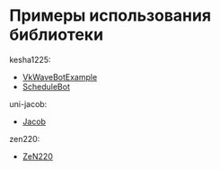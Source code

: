 # Примеры использования библиотеки

kesha1225:
 - [VkWaveBotExample](https://github.com/kesha1225/VkWaveBotExample)
 - [ScheduleBot](https://github.com/kesha1225/ScheduleBot)
 
uni-jacob:
 - [Jacob](https://github.com/uni-jacob/jacob)

zen220:
 - [ZeN220](https://github.com/ZeN220/UserBot)
